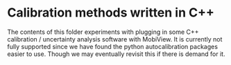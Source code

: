 # Calibration methods written in C++

The contents of this folder experiments with plugging in some C++ calibration / uncertainty analysis software with MobiView. It is currently not fully supported since we have found the python autocalibration packages easier to use. Though we may eventually revisit this if there is demand for it.
